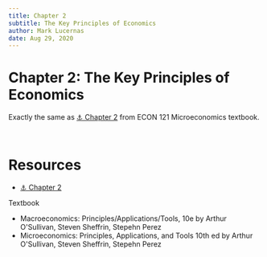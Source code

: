 ```yaml
---
title: Chapter 2
subtitle: The Key Principles of Economics
author: Mark Lucernas
date: Aug 29, 2020
---
```



# Chapter 2: The Key Principles of Economics

Exactly the same as [⚓ Chapter 2](../.././../spring-2020/ECON-121/notes/ch-2#chapter-2-the-key-principles-of-economics)
from ECON 121 Microeconomics textbook.


<br>

# Resources

- [⚓ Chapter 2](../.././../spring-2020/ECON-121/notes/ch-2#chapter-2-the-key-principles-of-economics)

Textbook

- Macroeconomics: Principles/Applications/Tools, 10e by Arthur O'Sullivan,
  Steven Sheffrin, Stepehn Perez
- Microeconomics: Principles, Applications, and Tools 10th ed by Arthur
  O'Sullivan, Steven Sheffrin, Stepehn Perez

